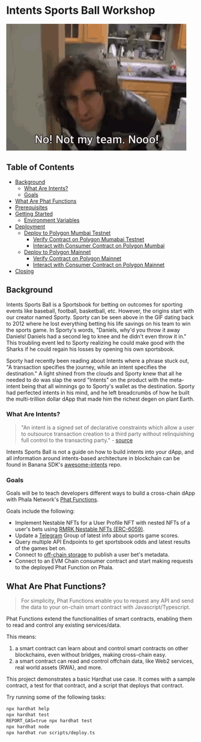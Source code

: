 # Intents Sports Ball Workshop

![Sporty losing it all](./assets/sporty-not-my-team.gif "Sporty Losing It All [2012]")

## Table of Contents
- [Background](#background)
    - [What Are Intents?](#what-are-intents)
    - [Goals](#goals)
- [What Are Phat Functions](#what-are-phat-functions)
- [Prerequisites](#prerequisites)
- [Getting Started](#getting-started)
    - [Environment Variables](#environment-variables)
- [Deployment](#deployment)
    - [Deploy to Polygon Mumbai Testnet](#deploy-to-polygon-mumbai-testnet)
        - [Verify Contract on Polygon Mumabai Testnet](#verify-contract-on-polygon-mumbai-testnet)
        - [Interact with Consumer Contract on Polygon Mumbai](#interact-with-consumer-contract-on-polygon-mumbai)
    - [Deploy to Polygon Mainnet](#deploy-to-polygon-mainnet)
        - [Verify Contract on Polygon Mainnet](#verify-contract-on-polygon-mainnet)
        - [Interact with Consumer Contract on Polygon Mainnet](#interact-with-consumer-contract-on-polygon-mainnet)
- [Closing](#closing)

## Background
Intents Sports Ball is a Sportsbook for betting on outcomes for sporting events like baseball, football, basketball, etc. However, the origins start with our creator named Sporty. Sporty can be seen above in the GIF dating back to 2012 where he lost everything betting his life savings on his team to win the sports game. In Sporty's words, "Daniels, why'd you throw it away Daniels! Daniels had a second leg to knee and he didn't even throw it in." This troubling event led to Sporty realizing he could make good with the Sharks if he could regain his losses by opening his own sportsbook.

Sporty had recently been reading about Intents where a phrase stuck out, "A transaction specifies the journey, while an intent specifies the destination." A light shined from the clouds and Sporty knew that all he needed to do was slap the word "Intents" on the product with the meta-intent being that all winnings go to Sporty's wallet as the destination. Sporty had perfected intents in his mind, and he left breadcrumbs of how he built the multi-trillion dollar dApp that made him the richest degen on plant Earth.
### What Are Intents?
> "An intent is a signed set of declarative constraints which allow a user to outsource transaction creation to a third party without relinquishing full control to the transacting party." - [source](https://www.paradigm.xyz/2023/06/intents)

Intents Sports Ball is not a guide on how to build intents into your dApp, and all information around intents-based architecture in blockchain can be found in Banana SDK's [awesome-intents](https://github.com/Banana-Wallet/awesome-intents) repo.

### Goals
Goals will be to teach developers different ways to build a cross-chain dApp with Phala Network's [Phat Functions](todo-link).

Goals include the following:
- Implement Nestable NFTs for a User Profile NFT with nested NFTs of a user's bets using [RMRK Nestable NFTs (ERC-6059)](https://eips.ethereum.org/EIPS/eip-6059).
- Update a [Telegram](https://telegram.org/) Group of latest info about sports game scores.
- Query multiple API Endpoints to get sportsbook odds and latest results of the games bet on.
- Connect to [off-chain storage](todo-link) to publish a user bet's metadata.
- Connect to an EVM Chain consumer contract and start making requests to the deployed Phat Function on Phala.

## What Are Phat Functions?
> For simplicity, Phat Functions enable you to request any API and send the data to your on-chain smart contract with Javascript/Typescript.

Phat Functions extend the functionalities of smart contracts, enabling them to read and control any existing services/data.

This means:
1) a smart contract can learn about and control smart contracts on other blockchains, even without bridges, making cross-chain easy.
2) a smart contract can read and control offchain data, like Web2 services, real world assets (RWA), and more.

This project demonstrates a basic Hardhat use case. It comes with a sample contract, a test for that contract, and a script that deploys that contract.

Try running some of the following tasks:

```shell
npx hardhat help
npx hardhat test
REPORT_GAS=true npx hardhat test
npx hardhat node
npx hardhat run scripts/deploy.ts
```

